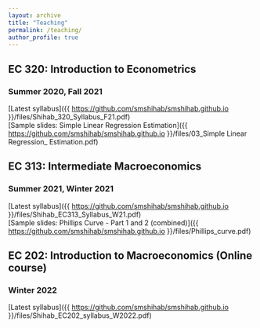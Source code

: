 ```yaml
---
layout: archive
title: "Teaching"
permalink: /teaching/
author_profile: true
---
```


## EC 320: Introduction to Econometrics
### Summer 2020, Fall 2021

[Latest syllabus]({{ https://github.com/smshihab/smshihab.github.io }}/files/Shihab_320_Syllabus_F21.pdf)\
[Sample slides: Simple Linear Regression Estimation]({{ https://github.com/smshihab/smshihab.github.io }}/files/03_Simple Linear Regression_ Estimation.pdf)

## EC 313: Intermediate Macroeconomics 
### Summer 2021, Winter 2021

[Latest syllabus]({{ https://github.com/smshihab/smshihab.github.io }}/files/Shihab_EC313_Syllabus_W21.pdf)\
[Sample slides: Phillips Curve - Part 1 and 2 (combined)]({{ https://github.com/smshihab/smshihab.github.io }}/files/Phillips_curve.pdf)

## EC 202: Introduction to Macroeconomics (Online course)
### Winter 2022

[Latest syllabus]({{ https://github.com/smshihab/smshihab.github.io }}/files/Shihab_EC202_syllabus_W2022.pdf)
